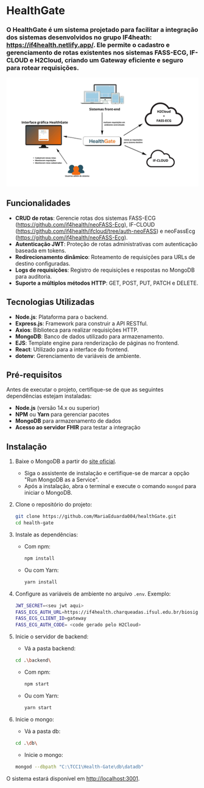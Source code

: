 # HealthGate
### O **HealthGate** é um sistema projetado para facilitar a integração dos sistemas desenvolvidos no grupo IF4heath: https://if4health.netlify.app/. Ele permite o cadastro e gerenciamento de rotas existentes nos sistemas FASS-ECG, IF-CLOUD e H2Cloud, criando um Gateway eficiente e seguro para rotear requisições.

![Diagrama HealthGate](./assets/GATEWAY.jpg)
## Funcionalidades

- **CRUD de rotas**: Gerencie rotas dos sistemas FASS-ECG (https://github.com/if4health/neoFASS-Ecg), IF-CLOUD (https://github.com/if4health/ifcloud/tree/auth-neoFASS) e neoFassEcg (https://github.com/if4health/neoFASS-Ecg).
- **Autenticação JWT**: Proteção de rotas administrativas com autenticação baseada em tokens.
- **Redirecionamento dinâmico**: Roteamento de requisições para URLs de destino configuradas.
- **Logs de requisições**: Registro de requisições e respostas no MongoDB para auditoria.
- **Suporte a múltiplos métodos HTTP**: GET, POST, PUT, PATCH e DELETE.

## Tecnologias Utilizadas

- **Node.js**: Plataforma para o backend.
- **Express.js**: Framework para construir a API RESTful.
- **Axios**: Biblioteca para realizar requisições HTTP.
- **MongoDB**: Banco de dados utilizado para armazenamento.
- **EJS**: Template engine para renderização de páginas no frontend.
- **React**: Utilizado para a interface do frontend.
- **dotenv**: Gerenciamento de variáveis de ambiente.

## Pré-requisitos

Antes de executar o projeto, certifique-se de que as seguintes dependências estejam instaladas:

- **Node.js** (versão 14.x ou superior)
- **NPM** ou **Yarn** para gerenciar pacotes
- **MongoDB** para armazenamento de dados
- **Acesso ao servidor FHIR** para testar a integração

## Instalação

1. Baixe o MongoDB a partir do [site oficial](https://www.mongodb.com/try/download/community).
   - Siga o assistente de instalação e certifique-se de marcar a opção "Run MongoDB as a Service".
   - Após a instalação, abra o terminal e execute o comando `mongod` para iniciar o MongoDB.

2. Clone o repositório do projeto:
   ```bash
   git clone https://github.com/MariaEduarda004/healthGate.git
   cd health-gate
   ```

3. Instale as dependências:
   - Com npm:
     ```bash
     npm install
     ```
   - Ou com Yarn:
     ```bash
     yarn install
     ```

4. Configure as variáveis de ambiente no arquivo `.env`. Exemplo:
   ```bash
   JWT_SECRET=<seu jwt aqui>
   FASS_ECG_AUTH_URL=https://if4health.charqueadas.ifsul.edu.br/biosignalinfhir/auth/token
   FASS_ECG_CLIENT_ID=gateway
   FASS_ECG_AUTH_CODE= <code gerado pelo H2Cloud>
   ```

5. Inicie o servidor de backend:
   -  Vá a pasta backend:
     ```bash
     cd .\backend\
     ```
   - Com npm:
     ```bash
     npm start
     ```
   - Ou com Yarn:
     ```bash
     yarn start
     ```
6. Inicie o mongo:
   -  Vá a pasta db:
     ```bash
     cd .\db\
     ```
   -  Inicie o mongo:
     ```bash
     mongod --dbpath "C:\TCC1\Health-Gate\db\datadb"
     ```

O sistema estará disponível em [http://localhost:3001](http://localhost:3001).


